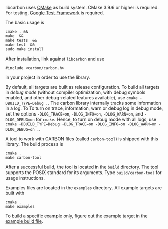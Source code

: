 libcarbon uses [CMake](https://cmake.org) as build system. CMake 3.9.6 or higher is required. For testing, [Google Test Framework](https://github.com/google/googletest) is required.  

The basic usage is 
```
cmake . &&
make  &&
make tests  &&
make test  &&
sudo make install
```
After installation, link against `libcarbon` and use
 
```#include <carbon/carbon.h>```

in your project in order to use the library. 

By default, all targets are built as release configuration. To build all targets in *debug mode* (without compiler 
optimization, with debug symbols enabled, and other debug-related features available), use 
`cmake -DBUILD_TYPE=Debug .`. The carbon library internally tracks some 
information in a log. To To turn on trace, information, warn or debug log in debug mode, set the options
`-DLOG_TRACE=on`, `-DLOG_INFO=on`, `-DLOG_WARN=on`, and `-DLOG_DEBUG=on` for `cmake`. Hence, to turn on debug mode
with all logs, use `cmake -DBUILD_TYPE=Debug -DLOG_TRACE=on -DLOG_INFO=on -DLOG_WARN=on -DLOG_DEBUG=on .`.


A tool to work with CARBON files (called `carbon-tool`) is shipped with this library.
The build process is 
```
cmake .
make carbon-tool
```
After a successful build, the tool is located in the `build` directory. The tool supports the POSIX standard for its arguments. Type `build/carbon-tool` for usage instructions.

Examples files are located in the `examples` directory. All example targets are built with
```
cmake .
make examples
```
To build a specific example only, figure out the example target in the [example build file](examples/CMakeLists.txt).
